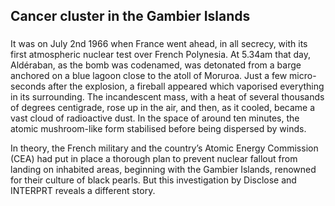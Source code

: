 <h2 class="story-header" id="ALDEBARAN" data-slug="Cancer cluster in the Gambier Islands">Cancer cluster in the Gambier Islands</h2>  
<h3 class="story-subheader"></h3>

It was on July 2nd 1966 when France went ahead, in all secrecy, with its first atmospheric nuclear test over French Polynesia. At 5.34am that day, Aldéraban, as the bomb was codenamed, was detonated from a barge anchored on a blue lagoon close to the atoll of Moruroa. Just a few micro-seconds after the explosion, a fireball appeared which vaporised everything in its surrounding. The incandescent mass, with a heat of several thousands of degrees centigrade, rose up in the air, and then, as it cooled, became a vast cloud of radioactive dust. In the space of around ten minutes, the atomic mushroom-like form stabilised before being dispersed by winds.

In theory, the French military and the country’s Atomic Energy Commission (CEA) had put in place a thorough plan to prevent nuclear fallout from landing on inhabited areas, beginning with the Gambier Islands, renowned for their culture of black pearls. But this investigation by Disclose and INTERPRT reveals a different story.  
